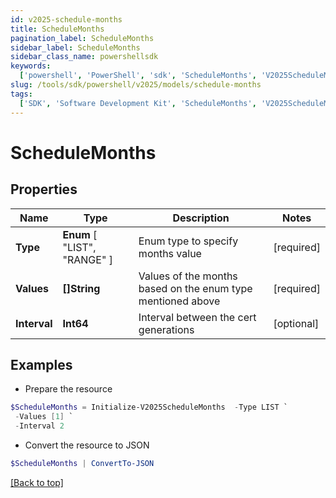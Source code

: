 ```yaml
---
id: v2025-schedule-months
title: ScheduleMonths
pagination_label: ScheduleMonths
sidebar_label: ScheduleMonths
sidebar_class_name: powershellsdk
keywords:
  ['powershell', 'PowerShell', 'sdk', 'ScheduleMonths', 'V2025ScheduleMonths']
slug: /tools/sdk/powershell/v2025/models/schedule-months
tags:
  ['SDK', 'Software Development Kit', 'ScheduleMonths', 'V2025ScheduleMonths']
---
```


# ScheduleMonths

## Properties

| Name | Type | Description | Notes |
| --- | --- | --- | --- |
| **Type** | **Enum** [ "LIST", "RANGE" ] | Enum type to specify months value | [required] |
| **Values** | **[]String** | Values of the months based on the enum type mentioned above | [required] |
| **Interval** | **Int64** | Interval between the cert generations | [optional] |

## Examples

- Prepare the resource

```powershell
$ScheduleMonths = Initialize-V2025ScheduleMonths  -Type LIST `
 -Values [1] `
 -Interval 2
```

- Convert the resource to JSON

```powershell
$ScheduleMonths | ConvertTo-JSON
```

[[Back to top]](#)
